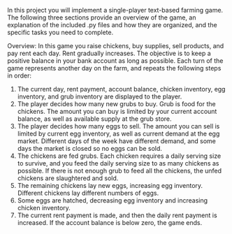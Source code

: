 In this project you will implement a single-player text-based farming game. The following three sections
provide an overview of the game, an explanation of the included .py files and how they are organized, and
the specific tasks you need to complete.

Overview:
In this game you raise chickens, buy supplies, sell products, and pay rent each day. Rent gradually increases.
The objective is to keep a positive balance in your bank account as long as possible. Each turn of the game
represents another day on the farm, and repeats the following steps in order:

1. The current day, rent payment, account balance, chicken inventory, egg inventory, and grub inventory
are displayed to the player.
2. The player decides how many new grubs to buy. Grub is food for the chickens. The amount you can
buy is limited by your current account balance, as well as available supply at the grub store.
3. The player decides how many eggs to sell. The amount you can sell is limited by current egg inventory,
as well as current demand at the egg market. Different days of the week have different demand, and
some days the market is closed so no eggs can be sold.
4. The chickens are fed grubs. Each chicken requires a daily serving size to survive, and you feed the
daily serving size to as many chickens as possible. If there is not enough grub to feed all the chickens,
the unfed chickens are slaughtered and sold.
5. The remaining chickens lay new eggs, increasing egg inventory. Different chickens lay different
numbers of eggs.
6. Some eggs are hatched, decreasing egg inventory and increasing chicken inventory.
7. The current rent payment is made, and then the daily rent payment is increased. If the account balance
is below zero, the game ends.
